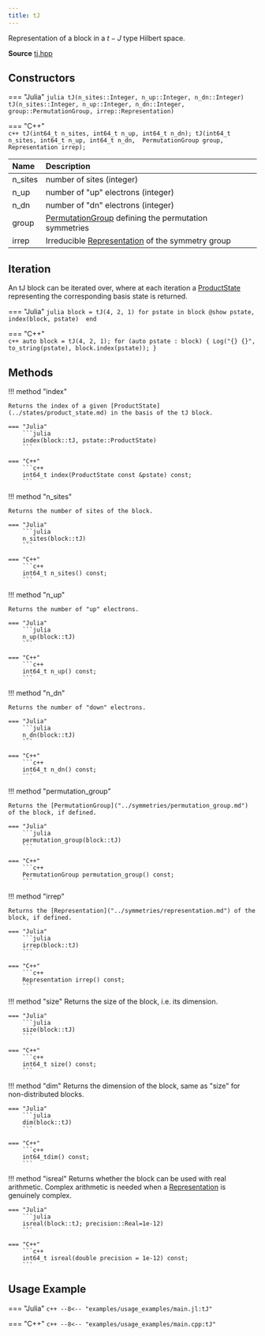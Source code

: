```yaml
---
title: tJ
---
```


Representation of a block in a  $t-J$ type Hilbert space. 

**Source** [tj.hpp](https://github.com/awietek/xdiag/blob/main/xdiag/blocks/tj.hpp)

## Constructors

=== "Julia"
	```julia
	tJ(n_sites::Integer, n_up::Integer, n_dn::Integer)
	tJ(n_sites::Integer, n_up::Integer, n_dn::Integer, 
	   group::PermutationGroup, irrep::Representation)
	```

=== "C++"	
	```c++
    tJ(int64_t n_sites, int64_t n_up, int64_t n_dn);
    tJ(int64_t n_sites, int64_t n_up, int64_t n_dn, 
	   PermutationGroup group, Representation irrep);
	```


| Name    | Description                                                                                |   |
|:--------|:-------------------------------------------------------------------------------------------|---|
| n_sites | number of sites (integer)                                                                  |   |
| n_up    | number of "up" electrons (integer)                                                         |   |
| n_dn    | number of "dn" electrons (integer)                                                         |   |
| group   | [PermutationGroup](../symmetries/permutation_group.md) defining the permutation symmetries |   |
| irrep   | Irreducible [Representation](../symmetries/representation.md)  of the symmetry group       |   |

## Iteration

An tJ block can be iterated over, where at each iteration a [ProductState](../states/product_state.md) representing the corresponding basis state is returned.

=== "Julia"
	```julia
	block = tJ(4, 2, 1)
	for pstate in block
		@show pstate, index(block, pstate) 
	end
	```

=== "C++"	
	```c++
    auto block = tJ(4, 2, 1);
	for (auto pstate : block) {
		Log("{} {}", to_string(pstate), block.index(pstate));
	}
	```

## Methods

!!! method "index"

	Returns the index of a given [ProductState](../states/product_state.md) in the basis of the tJ block.

	=== "Julia"
		```julia
		index(block::tJ, pstate::ProductState)
		```

	=== "C++"	
		```c++
		int64_t index(ProductState const &pstate) const;
		```


!!! method "n_sites"

	Returns the number of sites of the block.

	=== "Julia"
		```julia
		n_sites(block::tJ)
		```

	=== "C++"	
		```c++
		int64_t n_sites() const;
		```

!!! method "n_up"

	Returns the number of "up" electrons.

	=== "Julia"
		```julia
		n_up(block::tJ)
		```

	=== "C++"	
		```c++
		int64_t n_up() const;
		```


!!! method "n_dn"

	Returns the number of "down" electrons.

	=== "Julia"
		```julia
		n_dn(block::tJ)
		```

	=== "C++"	
		```c++
		int64_t n_dn() const;
		```

!!! method "permutation_group"

	Returns the [PermutationGroup]("../symmetries/permutation_group.md") of the block, if defined.

	=== "Julia"
		```julia
		permutation_group(block::tJ)
		```

	=== "C++"	
		```c++
	    PermutationGroup permutation_group() const;
		```


!!! method "irrep"

	Returns the [Representation]("../symmetries/representation.md") of the block, if defined.

	=== "Julia"
		```julia
	    irrep(block::tJ)
		```

	=== "C++"	
		```c++
	    Representation irrep() const;
		```


!!! method "size"
	Returns the size of the block, i.e. its dimension.

	=== "Julia"
		```julia
		size(block::tJ)
		```

	=== "C++"	
		```c++
		int64_t size() const;
		```

!!! method "dim"
	Returns the dimension of the block, same as "size" for non-distributed blocks.

	=== "Julia"
		```julia
		dim(block::tJ)
		```

	=== "C++"	
		```c++
		int64_tdim() const;
		```
		
!!! method "isreal"
	Returns whether the block can be used with real arithmetic. 
	Complex arithmetic is needed when a
	[Representation](../symmetries/representation.md) is genuinely complex.

	=== "Julia"
		```julia
	    isreal(block::tJ; precision::Real=1e-12)
		```

	=== "C++"	
		```c++
		int64_t isreal(double precision = 1e-12) const;
		```

## Usage Example

=== "Julia"
	```c++
	--8<-- "examples/usage_examples/main.jl:tJ"
	```

=== "C++"
	```c++
	--8<-- "examples/usage_examples/main.cpp:tJ"
	```


